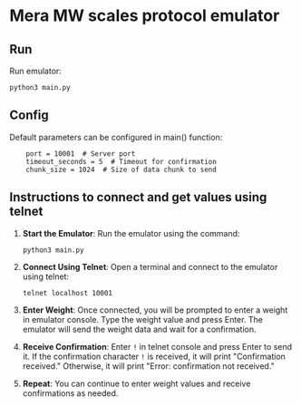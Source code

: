 # Mera MW scales protocol emulator

## Run

Run emulator:

```
python3 main.py
```

## Config

Default parameters can be configured in main() function:

```
    port = 10001  # Server port
    timeout_seconds = 5  # Timeout for confirmation
    chunk_size = 1024  # Size of data chunk to send
```

## Instructions to connect and get values using telnet

1. **Start the Emulator**:
   Run the emulator using the command:
   ```
   python3 main.py
   ```

2. **Connect Using Telnet**:
   Open a terminal and connect to the emulator using telnet:
   ```
   telnet localhost 10001
   ```

3. **Enter Weight**:
   Once connected, you will be prompted to enter a weight in emulator console. Type the weight value and press Enter. The emulator will send the weight data and wait for a confirmation.

4. **Receive Confirmation**:
   Enter `!` in telnet console and press Enter to send it. If the confirmation character `!` is received, it will print "Confirmation received." Otherwise, it will print "Error: confirmation not received."

5. **Repeat**:
   You can continue to enter weight values and receive confirmations as needed.